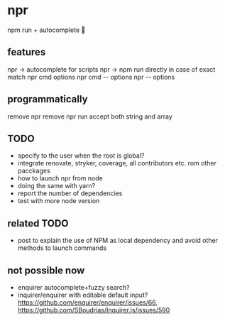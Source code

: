 # npr
npm run + autocomplete 🎉


## features
npr -> autocomplete for scripts
npr -> npm run directly in case of exact match
npr cmd options
npr cmd -- options
npr -- options
## programmatically
remove npr
remove npr run
accept both string and array

## TODO
- specify to the user when the root is global?
- integrate renovate, stryker, coverage, all contributors etc. rom other pacckages
- how to launch npr from node
- doing the same with yarn?
- report the number of dependencies
- test with more node version

## related TODO
- post to explain the use of NPM as local dependency and avoid other methods to launch commands

## not possible now
- enquirer autocomplete+fuzzy search?
- inquirer/enquirer with editable default input? https://github.com/enquirer/enquirer/issues/66, https://github.com/SBoudrias/Inquirer.js/issues/590
